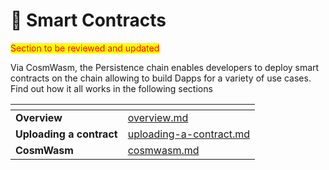 # 📄 Smart Contracts

<mark style="color:red;">Section to be reviewed and updated</mark>

Via CosmWasm, the Persistence chain enables developers to deploy smart contracts on the chain allowing to build Dapps for a variety of use cases. Find out how it all works in the following sections

<table data-card-size="large" data-view="cards"><thead><tr><th></th><th data-hidden data-card-target data-type="content-ref"></th></tr></thead><tbody><tr><td><strong>Overview</strong></td><td><a href="overview.md">overview.md</a></td></tr><tr><td><strong>Uploading a contract</strong></td><td><a href="uploading-a-contract.md">uploading-a-contract.md</a></td></tr><tr><td><strong>CosmWasm</strong></td><td><a href="cosmwasm.md">cosmwasm.md</a></td></tr></tbody></table>
